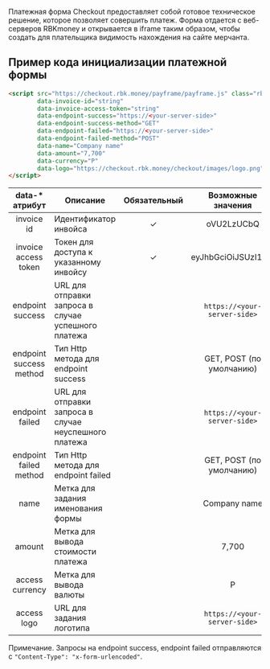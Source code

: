 Платежная форма Checkout предоставляет собой готовое техническое решение, которое позволяет совершить платеж. Форма отдается с веб-серверов RBKmoney и открывается в iframe таким образом, чтобы создать для плательщика видимость нахождения на сайте мерчанта.

## Пример кода инициализации платежной формы

```html
<script src="https://checkout.rbk.money/payframe/payframe.js" class="rbkmoney-checkout"
        data-invoice-id="string"
        data-invoice-access-token="string"
        data-endpoint-success="https://<your-server-side>"
        data-endpoint-success-method="GET"
        data-endpoint-failed="https://<your-server-side>"
        data-endpoint-failed-method="POST"
        data-name="Company name"
        data-amount="7,700"
        data-currency="Р"
        data-logo="https://checkout.rbk.money/checkout/images/logo.png">
</script>
```

| data-* атрибут           | Описание                                              | Обязательный | Возможные значения           |
| :----------------------: | ----------------------------------------------------- | :-----------:| :---------------------------:|
| invoice id               | Идентификатор инвойса                                 | ✓            | oVU2LzUCbQ                   |
| invoice access token     | Токен для доступа к указанному инвойсу                | ✓            | eyJhbGciOiJSUzI1N...         |
| endpoint success         | URL для отправки запроса в случае успешного платежа   |              | `https://<your-server-side>` |
| endpoint success method  | Тип Http метода для endpoint success                  |              | GET, POST (по умолчанию)     |
| endpoint failed          | URL для отправки запроса в случае неуспешного платежа |              | `https://<your-server-side>` |
| endpoint failed method   | Тип Http метода для endpoint failed                   |              | GET, POST (по умолчанию)     |
| name                     | Метка для задания именования формы                    |              | Company name                 |
| amount                   | Метка для вывода стоимости платежа                    |              | 7,700                        |
| access currency          | Метка для вывода валюты                               |              | P                            |
| access logo              | URL для задания логотипа                              |              | `https://<your-server-side>` |

Примечание. Запросы на endpoint success, endpoint failed отправляются с `"Content-Type": "x-form-urlencoded"`.

